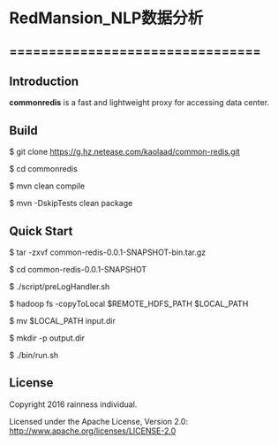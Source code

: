 # RedMansion_NLP数据分析

## ================================

## Introduction

**commonredis** is a fast and lightweight proxy for accessing data center.

## Build

$ git clone https://g.hz.netease.com/kaolaad/common-redis.git

$ cd commonredis

$ mvn clean compile

$ mvn -DskipTests clean package

## Quick Start

$ tar -zxvf common-redis-0.0.1-SNAPSHOT-bin.tar.gz

$ cd common-redis-0.0.1-SNAPSHOT

$ ./script/preLogHandler.sh

$ hadoop fs -copyToLocal $REMOTE_HDFS_PATH $LOCAL_PATH

$ mv $LOCAL_PATH input.dir

$ mkdir -p output.dir

$ ./bin/run.sh

## License

Copyright 2016 rainness individual.

Licensed under the Apache License, Version 2.0: http://www.apache.org/licenses/LICENSE-2.0
